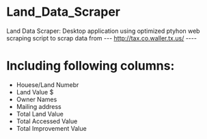 # Land_Data_Scraper

Land Data Scraper: Desktop application using optimized ptyhon web scraping script to scrap data from 
--- http://tax.co.waller.tx.us/ ----

# Including following columns:

 - Houese/Land Numebr
 - Land Value $
 - Owner Names
 - Mailing address
 - Total Land Value
 - Total Accessed Value
 - Total Improvement Value
